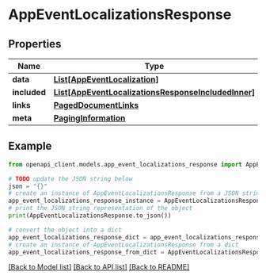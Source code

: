 # AppEventLocalizationsResponse


## Properties

Name | Type | Description | Notes
------------ | ------------- | ------------- | -------------
**data** | [**List[AppEventLocalization]**](AppEventLocalization.md) |  | 
**included** | [**List[AppEventLocalizationsResponseIncludedInner]**](AppEventLocalizationsResponseIncludedInner.md) |  | [optional] 
**links** | [**PagedDocumentLinks**](PagedDocumentLinks.md) |  | 
**meta** | [**PagingInformation**](PagingInformation.md) |  | [optional] 

## Example

```python
from openapi_client.models.app_event_localizations_response import AppEventLocalizationsResponse

# TODO update the JSON string below
json = "{}"
# create an instance of AppEventLocalizationsResponse from a JSON string
app_event_localizations_response_instance = AppEventLocalizationsResponse.from_json(json)
# print the JSON string representation of the object
print(AppEventLocalizationsResponse.to_json())

# convert the object into a dict
app_event_localizations_response_dict = app_event_localizations_response_instance.to_dict()
# create an instance of AppEventLocalizationsResponse from a dict
app_event_localizations_response_from_dict = AppEventLocalizationsResponse.from_dict(app_event_localizations_response_dict)
```
[[Back to Model list]](../README.md#documentation-for-models) [[Back to API list]](../README.md#documentation-for-api-endpoints) [[Back to README]](../README.md)


